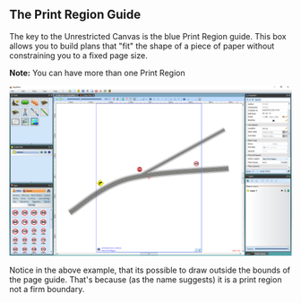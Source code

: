 ## The Print Region Guide

The key to the Unrestricted Canvas is the blue Print Region guide. This box allows you to build plans that "fit" the shape of a piece of paper without constraining you to a fixed page size.

**Note:** You can have more than one Print Region

![Print_Region](./assets/Print_Region.png)

Notice in the above example, that its possible to draw outside the bounds of the page guide. That's because (as the name suggests) it is a print region not a firm boundary.